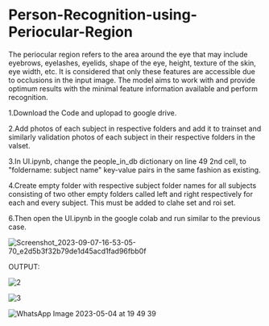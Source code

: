 # Person-Recognition-using-Periocular-Region

The periocular region refers to the area around the eye that may include eyebrows, eyelashes, eyelids, shape of the eye, height, texture of the skin, eye width, etc. It is considered that only these features are accessible due to occlusions in the input image. The model aims to work with and provide optimum results with the minimal feature information available and perform recognition.

1.Download the Code and uplopad to google drive.

2.Add photos of each subject in respective folders and add it to trainset and similarly validation photos of each subject in their respective folders in the valset.

3.In UI.ipynb, change the people_in_db dictionary on line 49 2nd cell, to "foldername: subject name" key-value pairs in the same fashion as existing.

4.Create empty folder with respective subject folder names for all subjects consisting of two other empty folders called left and right respectively for each and every subject. This must be added to clahe set and roi set.

6.Then open the UI.ipynb in the google colab and run similar to the previous case.


![Screenshot_2023-09-07-16-53-05-70_e2d5b3f32b79de1d45acd1fad96fbb0f](https://github.com/rutujabhutaki/Person-Recognition-using-Periocular-Region/assets/97386325/2cdd0db0-6736-48a9-8e28-c8c8c73f540c)

OUTPUT:

![2](https://github.com/rutujabhutaki/Person-Recognition-using-Periocular-Region/assets/97386325/9827e99c-5a3c-464b-82cb-6f2b563ed064)

![3](https://github.com/rutujabhutaki/Person-Recognition-using-Periocular-Region/assets/97386325/c6e15f0a-2995-4170-9bd7-f44249486d9e)

![WhatsApp Image 2023-05-04 at 19 49 39](https://github.com/rutujabhutaki/Person-Recognition-using-Periocular-Region/assets/97386325/1508470b-1638-4a7c-a1ff-6287f1d1211b)
